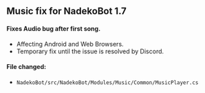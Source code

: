 ## Music fix for NadekoBot 1.7

#### Fixes Audio bug after first song.
- Affecting Android and Web Browsers.
- Temporary fix until the issue is resolved by Discord.

#### File changed:
- `NadekoBot/src/NadekoBot/Modules/Music/Common/MusicPlayer.cs`
